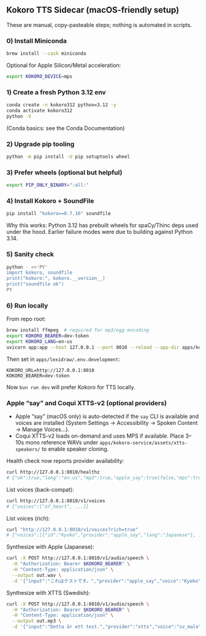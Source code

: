 ## Kokoro TTS Sidecar (macOS-friendly setup)

These are manual, copy-pasteable steps; nothing is automated in scripts.

### 0) Install Miniconda

```bash
brew install --cask miniconda
```

Optional for Apple Silicon/Metal acceleration:

```bash
export KOKORO_DEVICE=mps
```

### 1) Create a fresh Python 3.12 env

```bash
conda create -n kokoro312 python=3.12 -y
conda activate kokoro312
python -V
```

(Conda basics: see the Conda Documentation)

### 2) Upgrade pip tooling

```bash
python -m pip install -U pip setuptools wheel
```

### 3) Prefer wheels (optional but helpful)

```bash
export PIP_ONLY_BINARY=":all:"
```

### 4) Install Kokoro + SoundFile

```bash
pip install "kokoro==0.7.16" soundfile
```

Why this works: Python 3.12 has prebuilt wheels for spaCy/Thinc deps used under the hood. Earlier failure modes were due to building against Python 3.14.

### 5) Sanity check

```bash
python - <<'PY'
import kokoro, soundfile
print("kokoro:", kokoro.__version__)
print("soundfile ok")
PY
```

### 6) Run locally

From repo root:

```bash
brew install ffmpeg  # required for mp3/ogg encoding
export KOKORO_BEARER=dev-token
export KOKORO_LANG=en-us
uvicorn app:app --host 127.0.0.1 --port 8010 --reload --app-dir apps/kokoro-service
```

Then set in `apps/lexidraw/.env.development`:

```env
KOKORO_URL=http://127.0.0.1:8010
KOKORO_BEARER=dev-token
```

Now `bun run dev` will prefer Kokoro for TTS locally.

### Apple “say” and Coqui XTTS-v2 (optional providers)

- Apple “say” (macOS only) is auto-detected if the `say` CLI is available and voices are installed (System Settings → Accessibility → Spoken Content → Manage Voices…).
- Coqui XTTS-v2 loads on-demand and uses MPS if available. Place 3–10s mono reference WAVs under `apps/kokoro-service/assets/xtts-speakers/` to enable speaker cloning.

Health check now reports provider availability:

```bash
curl http://127.0.0.1:8010/healthz
# {"ok":true,"lang":"en-us","mp3":true,"apple_say":true|false,"mps":true|false}
```

List voices (back-compat):

```bash
curl http://127.0.0.1:8010/v1/voices
# {"voices":["af_heart", ...]}
```

List voices (rich):

```bash
curl "http://127.0.0.1:8010/v1/voices?rich=true"
# {"voices":[{"id":"Kyoko","provider":"apple_say","lang":"Japanese"}, ...]}
```

Synthesize with Apple (Japanese):

```bash
curl -X POST http://127.0.0.1:8010/v1/audio/speech \
  -H "Authorization: Bearer $KOKORO_BEARER" \
  -H "Content-Type: application/json" \
  --output out.wav \
  -d '{"input":"これはテストです。","provider":"apple_say","voice":"Kyoko","format":"wav","languageCode":"ja-JP"}'
```

Synthesize with XTTS (Swedish):

```bash
curl -X POST http://127.0.0.1:8010/v1/audio/speech \
  -H "Authorization: Bearer $KOKORO_BEARER" \
  -H "Content-Type: application/json" \
  --output out.mp3 \
  -d '{"input":"Detta är ett test.","provider":"xtts","voice":"sv_male","format":"mp3","languageCode":"sv-SE"}'
```
